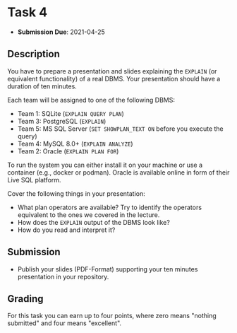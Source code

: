# Task 4

- **Submission Due**: 2021-04-25

## Description

You have to prepare a presentation and slides explaining the `EXPLAIN` (or equivalent functionality) of a real DBMS. Your presentation should have a duration of ten minutes.

Each team will be assigned to one of the following DBMS:

- Team 1: SQLite (`EXPLAIN QUERY PLAN`)
- Team 3: PostgreSQL (`EXPLAIN`)
- Team 5: MS SQL Server (`SET SHOWPLAN_TEXT ON` before you execute the query)
- Team 4: MySQL 8.0+ (`EXPLAIN ANALYZE`)
- Team 2: Oracle (`EXPLAIN PLAN FOR`)

To run the system you can either install it on your machine or use a container (e.g., docker or podman). Oracle is available online in form of their Live SQL platform.

Cover the following things in your presentation:

- What plan operators are available? Try to identify the operators equivalent to the ones we covered in the lecture.
- How does the `EXPLAIN` output of the DBMS look like?
- How do you read and interpret it?

## Submission

- Publish your slides (PDF-Format) supporting your ten minutes presentation in your repository.

## Grading

For this task you can earn up to four points, where zero means "nothing submitted" and four means "excellent".
